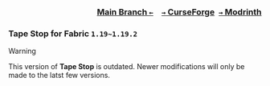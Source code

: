 ### <p align=right>[Main Branch `←`](https://github.com/KessokuTeaTime/Tape-Stop)&emsp;[`→` CurseForge](https://www.curseforge.com/minecraft/mc-mods/tapestop)&ensp;[`→` Modrinth](https://modrinth.com/mod/tape-stop)</p>

### Tape Stop for Fabric `1.19~1.19.2`

> [!WARNING]
> This version of **Tape Stop** is outdated. Newer modifications will only be made to the latst few versions.
